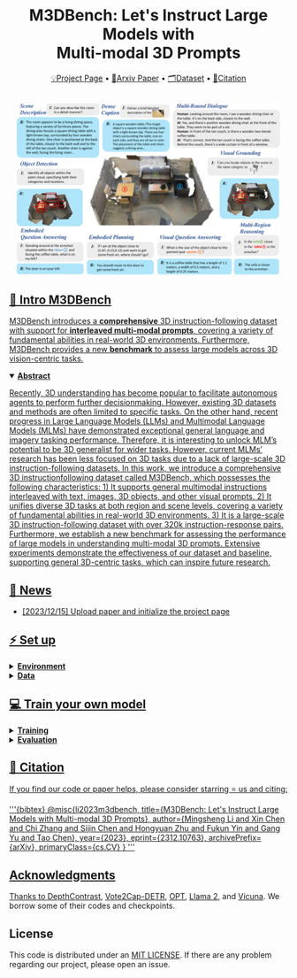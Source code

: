 

<div align="center">
  <h1>M3DBench: Let's Instruct Large Models with <br> Multi-modal 3D Prompts</h1>
  <p align="center">
    <a href="https://m3dbench.github.io/">💡Project Page</a> •
    <a href="https://github.com/OpenM3D/M3DBench">📃Arxiv Paper</a> •
    <a href="https://github.com/OpenM3D/M3DBench">🗂Dataset</a> •
    <a href="#-citation">📖Citation
  </p>
  <br>
  <img width="95%" src=./assets/teaser.png>
</div>


## 🏃 Intro M3DBench

M3DBench introduces a **comprehensive** 3D instruction-following dataset with support for **interleaved multi-modal prompts**, covering a variety of fundamental abilities in real-world 3D environments. Furthermore, M3DBench provides a new **benchmark** to assess large models across 3D vision-centric tasks.

<details open="open">
    <summary><b>Abstract</b></summary>

Recently, 3D understanding has become popular to facilitate autonomous agents to perform further decisionmaking. However, existing 3D datasets and methods are often limited to specific tasks. On the other hand, recent progress in Large Language Models (LLMs) and Multimodal Language Models (MLMs) have demonstrated exceptional general language and imagery tasking performance. Therefore, it is interesting to unlock MLM’s potential to be 3D generalist for wider tasks. However, current MLMs’ research has been less focused on 3D tasks due to a lack of large-scale 3D instruction-following datasets. In this work, we introduce a comprehensive 3D instructionfollowing dataset called M3DBench, which possesses the following characteristics: 1) It supports general multimodal instructions interleaved with text, images, 3D objects, and other visual prompts. 2) It unifies diverse 3D tasks at both region and scene levels, covering a variety of fundamental abilities in real-world 3D environments. 3) It is a large-scale 3D instruction-following dataset with over 320k instruction-response pairs. Furthermore, we establish a new benchmark for assessing the performance of large models in understanding multi-modal 3D prompts. Extensive experiments demonstrate the effectiveness of our dataset and baseline, supporting general 3D-centric tasks, which can inspire future research.

</details>

<!-- <img width="1194" alt="pipeline" src="assets/pipeline.png">
</details> -->

## 🚩 News

- [2023/12/15] Upload paper and initialize the project page

## ⚡ Set up

<details>
  <summary><b>Environment</b></summary>
</details>

<details>
  <summary><b>Data</b></summary>
</details>



## 💻 Train your own model

<details>
  <summary><b>Training</b></summary>
</details>

<details>
  <summary><b>Evaluation</b></summary>
</details>


## 📖 Citation

If you find our code or paper helps, please consider starring ⭐ us and citing:

'''{bibtex}
@misc{li2023m3dbench,
      title={M3DBench: Let's Instruct Large Models with Multi-modal 3D Prompts}, 
      author={Mingsheng Li and Xin Chen and Chi Zhang and Sijin Chen and Hongyuan Zhu and Fukun Yin and Gang Yu and Tao Chen},
      year={2023},
      eprint={2312.10763},
      archivePrefix={arXiv},
      primaryClass={cs.CV}
}
'''


## Acknowledgments

Thanks to [DepthContrast](https://github.com/facebookresearch/DepthContrast), [Vote2Cap-DETR](https://github.com/ch3cook-fdu/Vote2Cap-DETR), [OPT](https://huggingface.co/facebook/opt-6.7b), [Llama 2](https://huggingface.co/meta-llama), and [Vicuna](https://huggingface.co/lmsys/vicuna-7b-v1.5). We borrow some of their codes and checkpoints.



## License

This code is distributed under an [MIT LICENSE](LICENSE). If there are any problem regarding our project, please open an issue.
